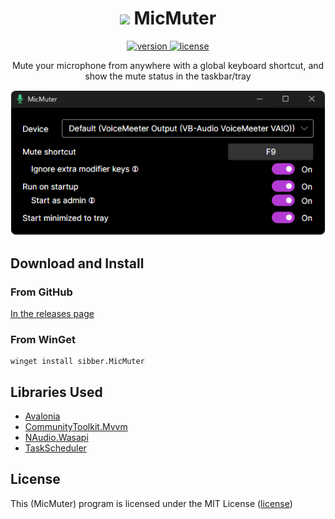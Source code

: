 <h1 align="center">
  <img src="readme_assets/icon.ico?raw=true" height="28">
  <span>MicMuter</span>
</h1>

<div align="center">

<a href="https://github.com/sibber5/MicMuter/releases/latest">
    <img src="https://img.shields.io/github/v/release/sibber5/MicMuter" alt="version" />
</a>
<a href="https://github.com/sibber5/MicMuter/blob/main/LICENSE">
    <img src="https://img.shields.io/github/license/sibber5/MicMuter?color=lightgrey" alt="license" />
</a>

<br/>

Mute your microphone from anywhere with a global keyboard shortcut, and show the mute status in the taskbar/tray

![](readme_assets/screenshot.png?raw=true)

</div>

## Download and Install

### From GitHub
[In the releases page](https://github.com/sibber5/MicMuter/releases/latest)

### From WinGet
```
winget install sibber.MicMuter
```

## Libraries Used
- [Avalonia](https://github.com/AvaloniaUI/Avalonia)
- [CommunityToolkit.Mvvm](https://github.com/CommunityToolkit/dotnet)
- [NAudio.Wasapi](https://github.com/naudio/NAudio)
- [TaskScheduler](https://github.com/dahall/TaskScheduler)

## License
This (MicMuter) program is licensed under the MIT License ([license](LICENSE))

